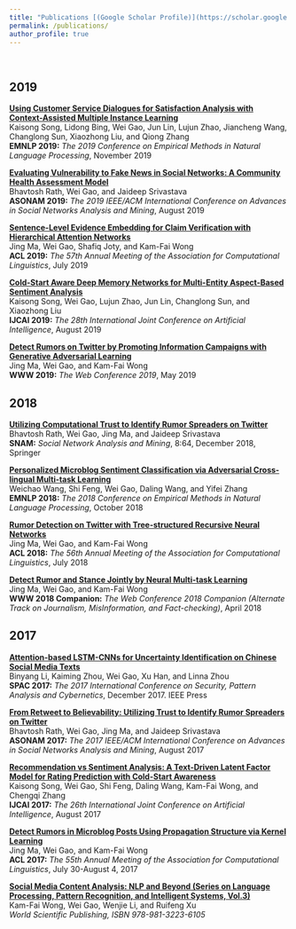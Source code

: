 ```yaml
---
title: "Publications [(Google Scholar Profile)](https://scholar.google.com/citations?user=8uaZwkwAAAAJ)"
permalink: /publications/
author_profile: true
---
```

<br>

## 2019
<b>[Using Customer Service Dialogues for Satisfaction Analysis with Context-Assisted Multiple Instance Learning](http://iswgao.github.io/publications/emnlp2019-using)</b> <br>
Kaisong Song, Lidong Bing, Wei Gao, Jun Lin, Lujun Zhao, Jiancheng Wang, Changlong Sun, Xiaozhong Liu, and Qiong Zhang <br>
<b>EMNLP 2019:</b> <i>The 2019 Conference on Empirical Methods in Natural Language Processing</i>, November 2019

<b>[Evaluating Vulnerability to Fake News in Social Networks: A Community Health Assessment Model](http://iswgao.github.io/publications/asonam2019-evaluating)</b> <br>
Bhavtosh Rath, Wei Gao, and Jaideep Srivastava <br>
<b>ASONAM 2019:</b> <i>The 2019 IEEE/ACM International Conference on Advances in Social Networks Analysis and Mining</i>, August 2019

<b>[Sentence-Level Evidence Embedding for Claim Verification with Hierarchical Attention Networks](http://iswgao.github.io/publications/acl2019-sentencelevel)</b> <br>
Jing Ma, Wei Gao, Shafiq Joty, and Kam-Fai Wong <br>
<b>ACL 2019:</b> <i>The 57th Annual Meeting of the Association for Computational Linguistics</i>, July 2019

<b>[Cold-Start Aware Deep Memory Networks for Multi-Entity Aspect-Based Sentiment Analysis](http://iswgao.github.io/publications/ijcai2019-coldstart)</b> <br>
Kaisong Song, Wei Gao, Lujun Zhao, Jun Lin, Changlong Sun, and Xiaozhong Liu <br>
<b>IJCAI 2019:</b> <i>The 28th International Joint Conference on Artificial Intelligence</i>, August 2019

<b>[Detect Rumors on Twitter by Promoting Information Campaigns with Generative Adversarial Learning](http://iswgao.github.io/publications/www2019-detect)</b> <br>
Jing Ma, Wei Gao, and Kam-Fai Wong <br>
<b>WWW 2019:</b> <i>The Web Conference 2019</i>, May 2019

## 2018
<b>[Utilizing Computational Trust to Identify Rumor Spreaders on Twitter](http://iswgao.github.io/publications/snam2019-utilizing)</b> <br>
Bhavtosh Rath, Wei Gao, Jing Ma, and Jaideep Srivastava <br>
<b>SNAM:</b> <i>Social Network Analysis and Mining</i>, 8:64, December 2018, Springer

<b>[Personalized Microblog Sentiment Classification via Adversarial Cross-lingual Multi-task Learning](http://iswgao.github.io/publications/emnlp2018-personalized)</b> <br>
Weichao Wang, Shi Feng, Wei Gao, Daling Wang, and Yifei Zhang <br>
<b>EMNLP 2018:</b> <i>The 2018 Conference on Empirical Methods in Natural Language Processing</i>, October 2018

<b>[Rumor Detection on Twitter with Tree-structured Recursive Neural Networks](http://iswgao.github.io/publications/acl2018-rumor)</b> <br>
Jing Ma, Wei Gao, and Kam-Fai Wong <br>
<b>ACL 2018:</b> <i>The 56th Annual Meeting of the Association for Computational Linguistics</i>, July 2018

<b>[Detect Rumor and Stance Jointly by Neural Multi-task Learning](http://iswgao.github.io/publications/www2018-detect)</b> <br>
Jing Ma, Wei Gao, and Kam-Fai Wong <br>
<b>WWW 2018 Companion:</b> <i>The Web Conference 2018 Companion (Alternate Track on Journalism, MisInformation, and Fact-checking)</i>, April 2018

## 2017
<b>[Attention-based LSTM-CNNs for Uncertainty Identification on Chinese Social Media Texts](http://iswgao.github.io/publications/spac2017-attention)</b> <br>
Binyang Li, Kaiming Zhou, Wei Gao, Xu Han, and Linna Zhou <br>
<b>SPAC 2017:</b> <i>The 2017 International Conference on Security, Pattern Analysis and Cybernetics</i>, December 2017. IEEE Press

<b>[From Retweet to Believability: Utilizing Trust to Identify Rumor Spreaders on Twitter](http://iswgao.github.io/publications/asonam2017-from)</b> <br>
Bhavtosh Rath, Wei Gao, Jing Ma, and Jaideep Srivastava <br>
<b>ASONAM 2017:</b> <i>The 2017 IEEE/ACM International Conference on Advances in Social Networks Analysis and Mining</i>, August 2017

<b>[Recommendation vs Sentiment Analysis: A Text-Driven Latent Factor Model for Rating Prediction with Cold-Start Awareness](http://iswgao.github.io/publications/ijcai2017-recommendation)</b> <br>
Kaisong Song, Wei Gao, Shi Feng, Daling Wang, Kam-Fai Wong, and Chengqi Zhang <br>
<b>IJCAI 2017:</b> <i>The 26th International Joint Conference on Artificial Intelligence</i>, August 2017

<b>[Detect Rumors in Microblog Posts Using Propagation Structure via Kernel Learning](http://iswgao.github.io/publications/acl2017-detect)</b> <br>
Jing Ma, Wei Gao, and Kam-Fai Wong <br>
<b>ACL 2017:</b> <i>The 55th Annual Meeting of the Association for Computational Linguistics</i>, July 30-August 4, 2017

<b>[Social Media Content Analysis: NLP and Beyond (Series on Language Processing, Pattern Recognition, and Intelligent Systems, Vol.3)](http://iswgao.github.io/publications/book2017-social)</b> <br>
Kam-Fai Wong, Wei Gao, Wenjie Li, and Ruifeng Xu <br>
<i>World Scientific Publishing, ISBN 978-981-3223-6105</i>

